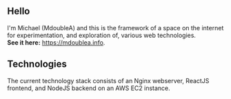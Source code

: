 ## Hello

I'm Michael (MdoubleA) and this is the framework of a space on the internet for experimentation, and exploration of, various web technologies.<br/>
**See it here:** https://mdoublea.info.

## Technologies

The current technology stack consists of an Nginx webserver, ReactJS frontend, and NodeJS backend on an AWS EC2 instance.
